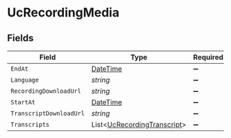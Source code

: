 # UcRecordingMedia


## Fields

| Field                                                                                 | Type                                                                                  | Required                                                                              | Description                                                                           |
| ------------------------------------------------------------------------------------- | ------------------------------------------------------------------------------------- | ------------------------------------------------------------------------------------- | ------------------------------------------------------------------------------------- |
| `EndAt`                                                                               | [DateTime](https://learn.microsoft.com/en-us/dotnet/api/system.datetime?view=net-5.0) | :heavy_minus_sign:                                                                    | N/A                                                                                   |
| `Language`                                                                            | *string*                                                                              | :heavy_minus_sign:                                                                    | N/A                                                                                   |
| `RecordingDownloadUrl`                                                                | *string*                                                                              | :heavy_minus_sign:                                                                    | N/A                                                                                   |
| `StartAt`                                                                             | [DateTime](https://learn.microsoft.com/en-us/dotnet/api/system.datetime?view=net-5.0) | :heavy_minus_sign:                                                                    | N/A                                                                                   |
| `TranscriptDownloadUrl`                                                               | *string*                                                                              | :heavy_minus_sign:                                                                    | N/A                                                                                   |
| `Transcripts`                                                                         | List<[UcRecordingTranscript](../../Models/Components/UcRecordingTranscript.md)>       | :heavy_minus_sign:                                                                    | N/A                                                                                   |